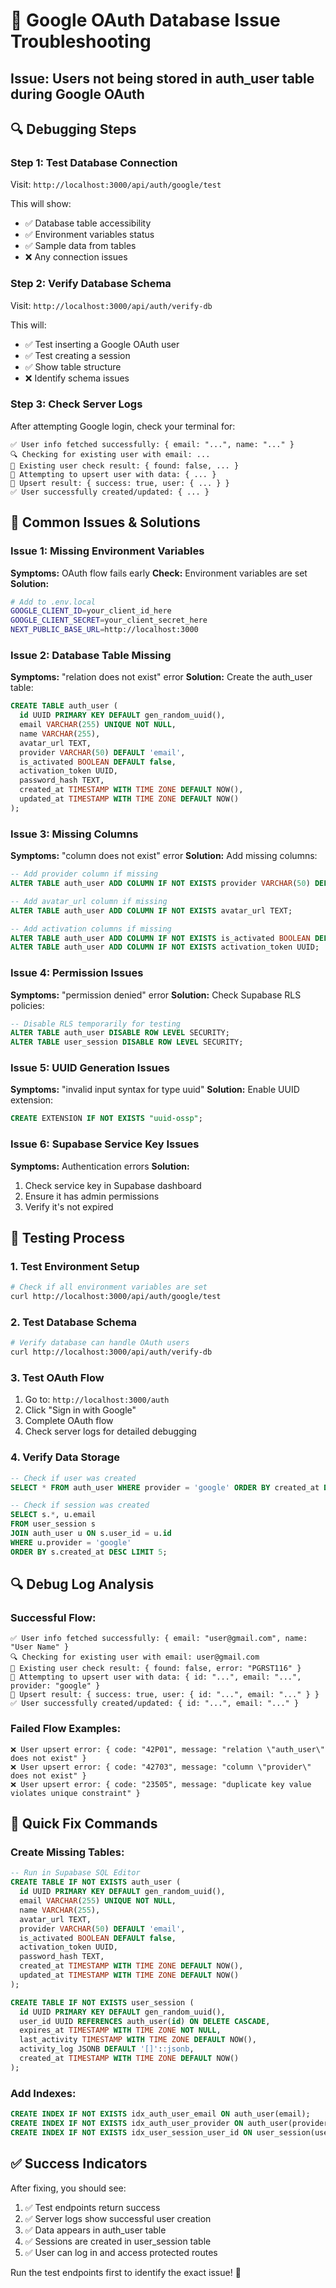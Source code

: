 # 🚨 Google OAuth Database Issue Troubleshooting

## Issue: Users not being stored in auth_user table during Google OAuth

## 🔍 Debugging Steps

### Step 1: Test Database Connection
Visit: `http://localhost:3000/api/auth/google/test`

This will show:
- ✅ Database table accessibility
- ✅ Environment variables status
- ✅ Sample data from tables
- ❌ Any connection issues

### Step 2: Verify Database Schema
Visit: `http://localhost:3000/api/auth/verify-db`

This will:
- ✅ Test inserting a Google OAuth user
- ✅ Test creating a session
- ✅ Show table structure
- ❌ Identify schema issues

### Step 3: Check Server Logs
After attempting Google login, check your terminal for:
```
✅ User info fetched successfully: { email: "...", name: "..." }
🔍 Checking for existing user with email: ...
👤 Existing user check result: { found: false, ... }
💾 Attempting to upsert user with data: { ... }
💾 Upsert result: { success: true, user: { ... } }
✅ User successfully created/updated: { ... }
```

## 🔧 Common Issues & Solutions

### Issue 1: Missing Environment Variables
**Symptoms:** OAuth flow fails early
**Check:** Environment variables are set
**Solution:**
```bash
# Add to .env.local
GOOGLE_CLIENT_ID=your_client_id_here
GOOGLE_CLIENT_SECRET=your_client_secret_here
NEXT_PUBLIC_BASE_URL=http://localhost:3000
```

### Issue 2: Database Table Missing
**Symptoms:** "relation does not exist" error
**Solution:** Create the auth_user table:
```sql
CREATE TABLE auth_user (
  id UUID PRIMARY KEY DEFAULT gen_random_uuid(),
  email VARCHAR(255) UNIQUE NOT NULL,
  name VARCHAR(255),
  avatar_url TEXT,
  provider VARCHAR(50) DEFAULT 'email',
  is_activated BOOLEAN DEFAULT false,
  activation_token UUID,
  password_hash TEXT,
  created_at TIMESTAMP WITH TIME ZONE DEFAULT NOW(),
  updated_at TIMESTAMP WITH TIME ZONE DEFAULT NOW()
);
```

### Issue 3: Missing Columns
**Symptoms:** "column does not exist" error
**Solution:** Add missing columns:
```sql
-- Add provider column if missing
ALTER TABLE auth_user ADD COLUMN IF NOT EXISTS provider VARCHAR(50) DEFAULT 'email';

-- Add avatar_url column if missing
ALTER TABLE auth_user ADD COLUMN IF NOT EXISTS avatar_url TEXT;

-- Add activation columns if missing
ALTER TABLE auth_user ADD COLUMN IF NOT EXISTS is_activated BOOLEAN DEFAULT false;
ALTER TABLE auth_user ADD COLUMN IF NOT EXISTS activation_token UUID;
```

### Issue 4: Permission Issues
**Symptoms:** "permission denied" error
**Solution:** Check Supabase RLS policies:
```sql
-- Disable RLS temporarily for testing
ALTER TABLE auth_user DISABLE ROW LEVEL SECURITY;
ALTER TABLE user_session DISABLE ROW LEVEL SECURITY;
```

### Issue 5: UUID Generation Issues
**Symptoms:** "invalid input syntax for type uuid"
**Solution:** Enable UUID extension:
```sql
CREATE EXTENSION IF NOT EXISTS "uuid-ossp";
```

### Issue 6: Supabase Service Key Issues
**Symptoms:** Authentication errors
**Solution:** 
1. Check service key in Supabase dashboard
2. Ensure it has admin permissions
3. Verify it's not expired

## 🧪 Testing Process

### 1. Test Environment Setup
```bash
# Check if all environment variables are set
curl http://localhost:3000/api/auth/google/test
```

### 2. Test Database Schema
```bash
# Verify database can handle OAuth users
curl http://localhost:3000/api/auth/verify-db
```

### 3. Test OAuth Flow
1. Go to: `http://localhost:3000/auth`
2. Click "Sign in with Google"
3. Complete OAuth flow
4. Check server logs for detailed debugging

### 4. Verify Data Storage
```sql
-- Check if user was created
SELECT * FROM auth_user WHERE provider = 'google' ORDER BY created_at DESC LIMIT 5;

-- Check if session was created
SELECT s.*, u.email 
FROM user_session s 
JOIN auth_user u ON s.user_id = u.id 
WHERE u.provider = 'google' 
ORDER BY s.created_at DESC LIMIT 5;
```

## 🔍 Debug Log Analysis

### Successful Flow:
```
✅ User info fetched successfully: { email: "user@gmail.com", name: "User Name" }
🔍 Checking for existing user with email: user@gmail.com
👤 Existing user check result: { found: false, error: "PGRST116" }
💾 Attempting to upsert user with data: { id: "...", email: "...", provider: "google" }
💾 Upsert result: { success: true, user: { id: "...", email: "..." } }
✅ User successfully created/updated: { id: "...", email: "..." }
```

### Failed Flow Examples:
```
❌ User upsert error: { code: "42P01", message: "relation \"auth_user\" does not exist" }
❌ User upsert error: { code: "42703", message: "column \"provider\" does not exist" }
❌ User upsert error: { code: "23505", message: "duplicate key value violates unique constraint" }
```

## 🚀 Quick Fix Commands

### Create Missing Tables:
```sql
-- Run in Supabase SQL Editor
CREATE TABLE IF NOT EXISTS auth_user (
  id UUID PRIMARY KEY DEFAULT gen_random_uuid(),
  email VARCHAR(255) UNIQUE NOT NULL,
  name VARCHAR(255),
  avatar_url TEXT,
  provider VARCHAR(50) DEFAULT 'email',
  is_activated BOOLEAN DEFAULT false,
  activation_token UUID,
  password_hash TEXT,
  created_at TIMESTAMP WITH TIME ZONE DEFAULT NOW(),
  updated_at TIMESTAMP WITH TIME ZONE DEFAULT NOW()
);

CREATE TABLE IF NOT EXISTS user_session (
  id UUID PRIMARY KEY DEFAULT gen_random_uuid(),
  user_id UUID REFERENCES auth_user(id) ON DELETE CASCADE,
  expires_at TIMESTAMP WITH TIME ZONE NOT NULL,
  last_activity TIMESTAMP WITH TIME ZONE DEFAULT NOW(),
  activity_log JSONB DEFAULT '[]'::jsonb,
  created_at TIMESTAMP WITH TIME ZONE DEFAULT NOW()
);
```

### Add Indexes:
```sql
CREATE INDEX IF NOT EXISTS idx_auth_user_email ON auth_user(email);
CREATE INDEX IF NOT EXISTS idx_auth_user_provider ON auth_user(provider);
CREATE INDEX IF NOT EXISTS idx_user_session_user_id ON user_session(user_id);
```

## ✅ Success Indicators

After fixing, you should see:
1. ✅ Test endpoints return success
2. ✅ Server logs show successful user creation
3. ✅ Data appears in auth_user table
4. ✅ Sessions are created in user_session table
5. ✅ User can log in and access protected routes

Run the test endpoints first to identify the exact issue! 🔧
